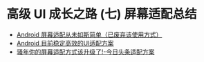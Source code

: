 # 高级 UI 成长之路 \(七\) 屏幕适配总结

* [Android 屏幕适配从未如斯简单（已废弃该使用方式）](https://juejin.im/post/5b6250bee51d451918537021)
* [Android 目前稳定高效的UI适配方案](https://mp.weixin.qq.com/s/X-aL2vb4uEhqnLzU5wjc4Q)
* [骚年你的屏幕适配方式该升级了!-今日头条适配方案](https://juejin.im/post/5da3de99f265da5b5c0906d9)

